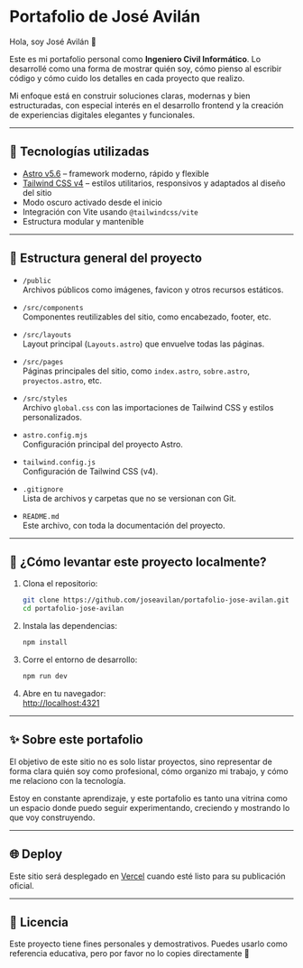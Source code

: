 # Portafolio de José Avilán

Hola, soy José Avilán 👋

Este es mi portafolio personal como **Ingeniero Civil Informático**. Lo desarrollé como una forma de mostrar quién soy, cómo pienso al escribir código y cómo cuido los detalles en cada proyecto que realizo.

Mi enfoque está en construir soluciones claras, modernas y bien estructuradas, con especial interés en el desarrollo frontend y la creación de experiencias digitales elegantes y funcionales.

---

## 🚀 Tecnologías utilizadas

- [Astro v5.6](https://astro.build/) – framework moderno, rápido y flexible
- [Tailwind CSS v4](https://tailwindcss.com/) – estilos utilitarios, responsivos y adaptados al diseño del sitio
- Modo oscuro activado desde el inicio
- Integración con Vite usando `@tailwindcss/vite`
- Estructura modular y mantenible

---

## 📁 Estructura general del proyecto

- `/public`  
  Archivos públicos como imágenes, favicon y otros recursos estáticos.

- `/src/components`  
  Componentes reutilizables del sitio, como encabezado, footer, etc.

- `/src/layouts`  
  Layout principal (`Layouts.astro`) que envuelve todas las páginas.

- `/src/pages`  
  Páginas principales del sitio, como `index.astro`, `sobre.astro`, `proyectos.astro`, etc.

- `/src/styles`  
  Archivo `global.css` con las importaciones de Tailwind CSS y estilos personalizados.

- `astro.config.mjs`  
  Configuración principal del proyecto Astro.

- `tailwind.config.js`  
  Configuración de Tailwind CSS (v4).

- `.gitignore`  
  Lista de archivos y carpetas que no se versionan con Git.

- `README.md`  
  Este archivo, con toda la documentación del proyecto.

---

## 🧪 ¿Cómo levantar este proyecto localmente?

1. Clona el repositorio:

    ```bash
    git clone https://github.com/joseavilan/portafolio-jose-avilan.git
    cd portafolio-jose-avilan
    ```

2. Instala las dependencias:

    ```bash
    npm install
    ```

3. Corre el entorno de desarrollo:

    ```bash
    npm run dev
    ```

4. Abre en tu navegador:  
    [http://localhost:4321](http://localhost:4321)

---

## ✨ Sobre este portafolio

El objetivo de este sitio no es solo listar proyectos, sino representar de forma clara quién soy como profesional, cómo organizo mi trabajo, y cómo me relaciono con la tecnología.

Estoy en constante aprendizaje, y este portafolio es tanto una vitrina como un espacio donde puedo seguir experimentando, creciendo y mostrando lo que voy construyendo.

---

## 🌐 Deploy

Este sitio será desplegado en [Vercel](https://vercel.com/) cuando esté listo para su publicación oficial.

---

## 📄 Licencia

Este proyecto tiene fines personales y demostrativos. Puedes usarlo como referencia educativa, pero por favor no lo copies directamente 🙏
